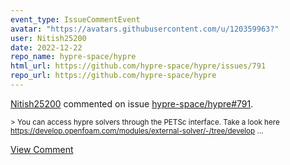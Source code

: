 ```yaml
---
event_type: IssueCommentEvent
avatar: "https://avatars.githubusercontent.com/u/120359963?"
user: Nitish25200
date: 2022-12-22
repo_name: hypre-space/hypre
html_url: https://github.com/hypre-space/hypre/issues/791
repo_url: https://github.com/hypre-space/hypre
---
```


<a href='https://github.com/Nitish25200' target='_blank'>Nitish25200</a> commented on issue <a href='https://github.com/hypre-space/hypre/issues/791' target='_blank'>hypre-space/hypre#791</a>.

<small>> You can access hypre solvers through the PETSc interface. Take a look here https://develop.openfoam.com/modules/external-solver/-/tree/develop...</small>

<a href='https://github.com/hypre-space/hypre/issues/791' target='_blank'>View Comment</a>